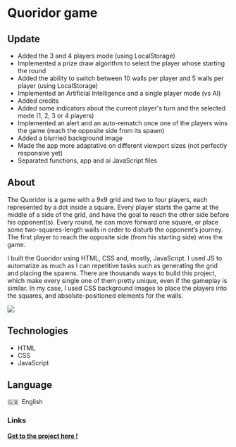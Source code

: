 # Quoridor game

## Update

* Added the 3 and 4 players mode (using LocalStorage)
* Implemented a prize draw algorithm to select the player whose starting the round
* Added the ability to switch between 10 walls per player and 5 walls per player (using LocalStorage)
* Implemented an Artificial Intelligence and a single player mode (vs AI)
* Added credits
* Added some indicators about the current player's turn and the selected mode (1, 2, 3 or 4 players)
* Implemented an alert and an auto-rematch once one of the players wins the game (reach the opposite side from its spawn)
* Added a blurried background image
* Made the app more adaptative on different viewport sizes (not perfectly responsive yet)
* Separated functions, app and ai JavaScript files

## About

The Quoridor is a game with a 9x9 grid and two to four players, each represented by a dot inside a square. Every player starts the game at the middle of a side of the grid, and have the goal to reach the other side before his opponent(s). Every round, he can move forward one square, or place some two-squares-length walls in order to disturb the opponent’s journey. The first player to reach the opposite side (from his starting side) wins the game.

I built the Quoridor using HTML, CSS and, mostly, JavaScript. I used JS to automatize as much as I can repetitive tasks such as generating the grid and placing the spawns. There are thousands ways to build this project, which make every single one of them pretty unique, even if the gameplay is similar. In my case, I used CSS background images to place the players into the squares, and absolute-positioned elements for the walls.

![](https://media1.giphy.com/media/29Z9vnNthPsHvzmqd3/giphy.gif)

## Technologies

* HTML
* CSS
* JavaScript

## Language

🇬🇧 &nbsp;English 

### Links

**[Get to the project here !](https://loice5.github.io/Quoridor/)**